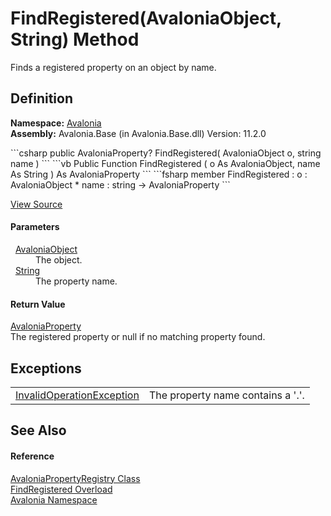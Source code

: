 # FindRegistered(AvaloniaObject, String) Method


Finds a registered property on an object by name.



## Definition
**Namespace:** <a href="N_Avalonia">Avalonia</a>  
**Assembly:** Avalonia.Base (in Avalonia.Base.dll) Version: 11.2.0

<Tabs groupId="api-code-preview">
<TabItem value="csharp" label="C#">
```csharp
public AvaloniaProperty? FindRegistered(
	AvaloniaObject o,
	string name
)
```
</TabItem>
<TabItem value="vb" label="VB">
```vb
Public Function FindRegistered ( 
	o As AvaloniaObject,
	name As String
) As AvaloniaProperty
```
</TabItem>
<TabItem value="fsharp" label="F#">
```fsharp
member FindRegistered : 
        o : AvaloniaObject * 
        name : string -> AvaloniaProperty 
```
</TabItem>
</Tabs>



<a href="https://github.com/AvaloniaUI/Avalonia/tree/master/src/Avalonia.Base/AvaloniaPropertyRegistry.cs#L319" title="View the source code">View Source</a>



#### Parameters
<dl><dt>  <a href="T_Avalonia_AvaloniaObject">AvaloniaObject</a></dt><dd>The object.</dd><dt>  <a href="https://learn.microsoft.com/dotnet/api/system.string" target="_blank" rel="noopener noreferrer">String</a></dt><dd>The property name.</dd></dl>

#### Return Value
<a href="T_Avalonia_AvaloniaProperty">AvaloniaProperty</a>  
The registered property or null if no matching property found.

## Exceptions
<table>
<tr>
<td><a href="https://learn.microsoft.com/dotnet/api/system.invalidoperationexception" target="_blank" rel="noopener noreferrer">InvalidOperationException</a></td>
<td>The property name contains a '.'.</td>
</tr>
</table>

## See Also


#### Reference
<a href="T_Avalonia_AvaloniaPropertyRegistry">AvaloniaPropertyRegistry Class</a>  
<a href="Overload_Avalonia_AvaloniaPropertyRegistry_FindRegistered">FindRegistered Overload</a>  
<a href="N_Avalonia">Avalonia Namespace</a>  

